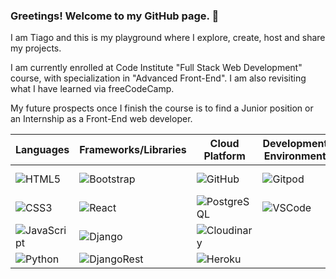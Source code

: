 <!--
**TiagoMA90/TiagoMA90** is a ✨ _special_ ✨ repository because its `README.md` (this file) appears on your GitHub profile.

Here are some ideas to get you started:
- 🔭 I’m currently working on ...
- 🌱 I’m currently learning ...
- 👯 I’m looking to collaborate on ...
- 🤔 I’m looking for help with ...
- 💬 Ask me about ...
- 📫 How to reach me: ...
- ⚡ Fun fact: ...
-->
### Greetings! Welcome to my GitHub page. 🦎
I am Tiago and this is my playground where I explore, create, host and share my projects.

I am currently enrolled at Code Institute "Full Stack Web Development" course, with specialization in "Advanced Front-End".
I am also revisiting what I have learned via freeCodeCamp.

<!-- FreeCodeCamp --
### Learning Platforms
![FreeCodeCamp](https://img.shields.io/badge/FreeCodeCamp-0a0a23?style=for-the-badge&logo=freeCodeCamp&logoColor=white)
[![Code Institute](https://img.shields.io/badge/Code%20Institute-Orange?style=for-the-badge&color=fafafa&logo=data:image/svg+xml;base64,PHN2ZyB4bWxucz0iaHR0cDovL3d3dy53My5vcmcvMjAwMC9zdmciIHdpZHRoPSIxMCIgaGVpZ2h0PSIxMCIgdmlld0JveD0iMCAwIDEwIDEwIj4KICA8Y2lyY2xlIGN4PSI1IiBjeT0iNSIgcj0iMSIgc3R5bGU9ImZpbGw6cmVkOyIgLz4KPC9zdmc+)](https://codeinstitute.net/)
-->

My future prospects once I finish the course is to find a Junior position or an Internship as a Front-End web developer.

| Languages | Frameworks/Libraries | Cloud Platform | Development Environment | Testing | Toolkit |
| -------------------- | -------------------------- | ----------------------- | ------------------------ | ------- | ------- |
| ![HTML5](https://img.shields.io/badge/HTML5-E34F26?style=for-the-badge&logo=html5&logoColor=white) | ![Bootstrap](https://img.shields.io/badge/Bootstrap-563D7C?style=for-the-badge&logo=bootstrap&logoColor=white) | ![GitHub](https://img.shields.io/badge/GitHub-181717?style=for-the-badge&logo=github&logoColor=white) | ![Gitpod](https://img.shields.io/badge/GitPod-FFAE33?logo=gitpod&logoColor=000000&style=for-the-badge) | ![W3C](https://img.shields.io/badge/W3C-005A9C?style=for-the-badge&logo=w3c&logoColor=white) | ![FontAwesome](https://img.shields.io/badge/FontAwesome-339AF0?style=for-the-badge&logo=font-awesome&logoColor=white) |
| ![CSS3](https://img.shields.io/badge/CSS3-1572B6?style=for-the-badge&logo=css3&logoColor=white) | ![React](https://img.shields.io/badge/React-61DAFB?style=for-the-badge&logo=react&logoColor=black)| ![PostgreSQL](https://img.shields.io/badge/PostgreSQL-336791?style=for-the-badge&logo=postgresql&logoColor=white) | ![VSCode](https://img.shields.io/badge/VS_Code-007ACC?style=for-the-badge&logo=visual-studio-code&logoColor=white) | ![Jigsaw](https://img.shields.io/badge/Jigsaw-EC5732?style=for-the-badge&logo=jigsaw&logoColor=white) | ![GoogleFonts](https://img.shields.io/badge/Google_Fonts-4285F4?style=for-the-badge&logo=google-fonts&logoColor=white) |
| ![JavaScript](https://img.shields.io/badge/JavaScript-F7DF1E?style=for-the-badge&logo=javascript&logoColor=black) | ![Django](https://img.shields.io/badge/Django-092E20?style=for-the-badge&logo=django&logoColor=green) | ![Cloudinary](https://img.shields.io/badge/Cloudinary-4285F4?style=for-the-badge&logo=cloudinary&logoColor=white) | | ![JSHint](https://img.shields.io/badge/JSHint-F89939?style=for-the-badge&logo=jshint&logoColor=white) |
| ![Python](https://img.shields.io/badge/Python-3776AB?style=for-the-badge&logo=python&logoColor=white) | ![DjangoRest](https://img.shields.io/badge/django%20rest-ff1709?style=for-the-badge&logo=django&logoColor=white) | ![Heroku](https://img.shields.io/badge/Heroku-430098?style=for-the-badge&logo=heroku&logoColor=white) | |




<!--### Certifications
[![FreeCodeCamp Responsive Web Design Certificate](https://img.shields.io/badge/FreeCodeCamp-Certificate-0a0a0a?style=for-the-badge&logo=freeCodeCamp)](https://www.freecodecamp.org/certification/fcc4b91224a-c098-4fac-baaa-bdb55daa6fec/responsive-web-design)
-->
